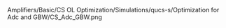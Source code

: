 Amplifiers/Basic/CS OL Optimization/Simulations/qucs-s/Optimization for Adc and GBW/CS_Adc_GBW.png

